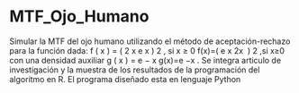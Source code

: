 # MTF_Ojo_Humano
Simular la MTF del ojo humano utilizando el método de aceptación-rechazo para la función dada:  f ( x ) = ( 2 x e x ) 2 , si  x ≥ 0 f(x)=(  e  x   2x ​  )  2  ,si x≥0 con una densidad auxiliar  g ( x ) = e − x g(x)=e  −x  .
Se integra articulo de investigación y la muestra de los resultados de la programación del algoritmo en R.
El programa diseñado esta en lenguaje Python

